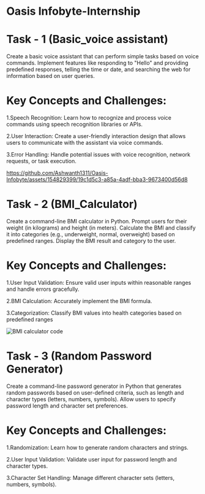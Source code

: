# Oasis Infobyte-Internship
# Task - 1 (Basic_voice assistant)
Create a basic voice assistant that can perform simple tasks based on voice commands. Implement features like responding to "Hello" and providing predefined responses, telling the time or date, and searching the web for information based on user queries.

# Key Concepts and Challenges:

1.Speech Recognition: Learn how to recognize and process voice commands using speech recognition libraries or APIs.

2.User Interaction: Create a user-friendly interaction design that allows users to communicate with the assistant via voice commands.

3.Error Handling: Handle potential issues with voice recognition, network requests, or task execution.

https://github.com/Ashwanth1311/Oasis-Infobyte/assets/154829399/19c1d5c3-a85a-4adf-bba3-9673400d56d8

# Task - 2 (BMI_Calculator)
Create a command-line BMI calculator in Python. Prompt users for their weight (in kilograms) and height (in meters). Calculate the BMI and classify it into categories (e.g., underweight, normal, overweight) based on predefined ranges. Display the BMI result and category to the user.

# Key Concepts and Challenges:

1.User Input Validation: Ensure valid user inputs within reasonable ranges and handle errors gracefully.

2.BMI Calculation: Accurately implement the BMI formula.

3.Categorization: Classify BMI values into health categories based on predefined ranges

![BMI calculator code](https://github.com/Ashwanth1311/Oasis-Infobyte/assets/154829399/861d7350-ad75-405f-96c4-30d88848990d)

# Task - 3 (Random Password Generator)
Create a command-line password generator in Python that generates random passwords based on user-defined criteria, such as length and character types (letters, numbers, symbols). Allow users to specify password length and character set preferences.

# Key Concepts and Challenges:

1.Randomization: Learn how to generate random characters and strings.

2.User Input Validation: Validate user input for password length and character types.

3.Character Set Handling: Manage different character sets (letters, numbers, symbols).

